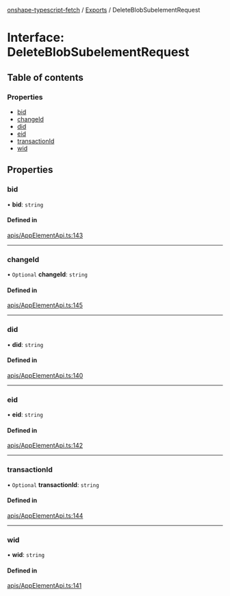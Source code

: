 [onshape-typescript-fetch](../README.md) / [Exports](../modules.md) / DeleteBlobSubelementRequest

# Interface: DeleteBlobSubelementRequest

## Table of contents

### Properties

- [bid](DeleteBlobSubelementRequest.md#bid)
- [changeId](DeleteBlobSubelementRequest.md#changeid)
- [did](DeleteBlobSubelementRequest.md#did)
- [eid](DeleteBlobSubelementRequest.md#eid)
- [transactionId](DeleteBlobSubelementRequest.md#transactionid)
- [wid](DeleteBlobSubelementRequest.md#wid)

## Properties

### bid

• **bid**: `string`

#### Defined in

[apis/AppElementApi.ts:143](https://github.com/toebes/onshape-typescript-fetch/blob/3e11ae1/apis/AppElementApi.ts#L143)

___

### changeId

• `Optional` **changeId**: `string`

#### Defined in

[apis/AppElementApi.ts:145](https://github.com/toebes/onshape-typescript-fetch/blob/3e11ae1/apis/AppElementApi.ts#L145)

___

### did

• **did**: `string`

#### Defined in

[apis/AppElementApi.ts:140](https://github.com/toebes/onshape-typescript-fetch/blob/3e11ae1/apis/AppElementApi.ts#L140)

___

### eid

• **eid**: `string`

#### Defined in

[apis/AppElementApi.ts:142](https://github.com/toebes/onshape-typescript-fetch/blob/3e11ae1/apis/AppElementApi.ts#L142)

___

### transactionId

• `Optional` **transactionId**: `string`

#### Defined in

[apis/AppElementApi.ts:144](https://github.com/toebes/onshape-typescript-fetch/blob/3e11ae1/apis/AppElementApi.ts#L144)

___

### wid

• **wid**: `string`

#### Defined in

[apis/AppElementApi.ts:141](https://github.com/toebes/onshape-typescript-fetch/blob/3e11ae1/apis/AppElementApi.ts#L141)
